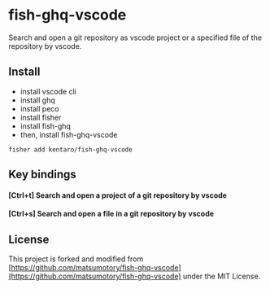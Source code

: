# fish-ghq-vscode

Search and open a git repository as vscode project or a specified file of the repository by vscode.

## Install

- install vscode cli
- install ghq
- install peco
- install fisher
- install fish-ghq
- then, install fish-ghq-vscode

```
fisher add kentaro/fish-ghq-vscode
```

## Key bindings

#### [Ctrl+t] Search and open a project of a git repository by vscode

#### [Ctrl+s] Search and open a file in a git repository by vscode

## License

This project is forked and modified from [https://github.com/matsumotory/fish-ghq-vscode](https://github.com/matsumotory/fish-ghq-vscode) under the MIT License.
